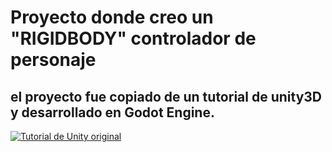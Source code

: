# Proyecto donde creo un "RIGIDBODY" controlador de personaje
## el proyecto fue copiado de un tutorial de unity3D y desarrollado en Godot Engine.



[![Tutorial de Unity original](https://img.youtube.com/vi/configuroweb/0.jpg)](https://www.youtube.com/watch?v=LqnPeqoJRFY&list=PLRiqz5jhNfSo-Fjsx3vv2kvYbxUDMBZ0u)